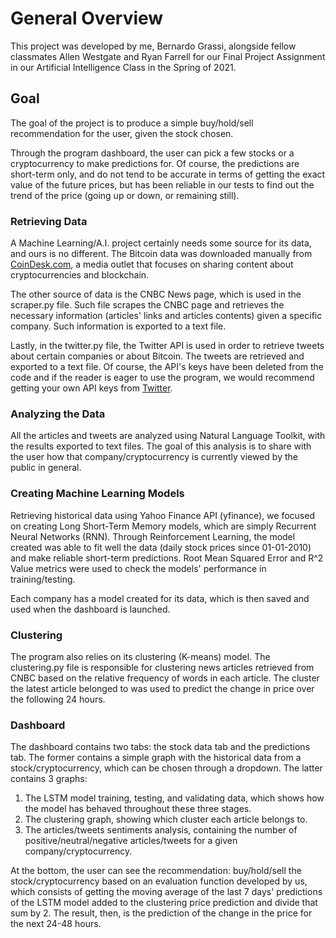 # General Overview
This project was developed by me, Bernardo Grassi, alongside fellow classmates Allen Westgate and Ryan Farrell for our Final Project Assignment in our Artificial Intelligence Class in the Spring of 2021.

## Goal
The goal of the project is to produce a simple buy/hold/sell recommendation for the user, given the stock chosen.

Through the program dashboard, the user can pick a few stocks or a cryptocurrency to make predictions for. Of course, the predictions are short-term only, and do not tend to be accurate in terms of getting the exact value of the future prices, but has been reliable in our tests to find out the trend of the price (going up or down, or remaining still).

### Retrieving Data
A Machine Learning/A.I. project certainly needs some source for its data, and ours is no different. The Bitcoin data was downloaded manually from [CoinDesk.com](https://www.coindesk.com/price/bitcoin), a media outlet that focuses on sharing content about cryptocurrencies and blockchain.

The other source of data is the CNBC News page, which is used in the scraper.py file. Such file scrapes the CNBC page and retrieves the necessary information (articles' links and articles contents) given a specific company. Such information is exported to a text file.

Lastly, in the twitter.py file, the Twitter API is used in order to retrieve tweets about certain companies or about Bitcoin. The tweets are retrieved and exported to a text file. Of course, the API's keys have been deleted from the code and if the reader is eager to use the program, we would recommend getting your own API keys from [Twitter](https://developer.twitter.com/en/apply-for-access).

### Analyzing the Data
All the articles and tweets are analyzed using Natural Language Toolkit, with the results exported to text files. The goal of this analysis is to share with the user how that company/cryptocurrency is currently viewed by the public in general.

### Creating Machine Learning Models
Retrieving historical data using Yahoo Finance API (yfinance), we focused on creating Long Short-Term Memory models, which are simply Recurrent Neural Networks (RNN). Through Reinforcement Learning, the model created was able to fit well the data (daily stock prices since 01-01-2010) and make reliable short-term predictions. Root Mean Squared Error and R^2 Value metrics were used to check the models' performance in training/testing. 

Each company has a model created for its data, which is then saved and used when the dashboard is launched.

### Clustering
The program also relies on its clustering (K-means) model. The clustering.py file is responsible for clustering news articles retrieved from CNBC based on the relative frequency of words in each article. The cluster the latest article belonged to was used to predict the change in price over the following 24 hours.

### Dashboard
The dashboard contains two tabs: the stock data tab and the predictions tab. The former contains a simple graph with the historical data from a stock/cryptocurrency, which can be chosen through a dropdown. The latter contains 3 graphs:

1. The LSTM model training, testing, and validating data, which shows how the model has behaved throughout these three stages.
2. The clustering graph, showing which cluster each article belongs to.
3. The articles/tweets sentiments analysis, containing the number of positive/neutral/negative articles/tweets for a given company/cryptocurrency.

At the bottom, the user can see the recommendation: buy/hold/sell the stock/cryptocurrency based on an evaluation function developed by us, which consists of getting the moving average of the last 7 days' predictions of the LSTM model added to the clustering price prediction and divide that sum by 2. The result, then, is the prediction of the change in the price for the next 24-48 hours.

